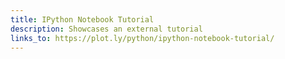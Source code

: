 ```yaml
---
title: IPython Notebook Tutorial
description: Showcases an external tutorial
links_to: https://plot.ly/python/ipython-notebook-tutorial/
---
```

